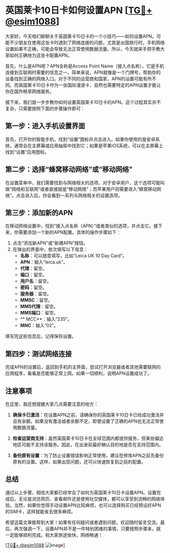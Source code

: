 # 英国莱卡10日卡如何设置APN [[TG💪+ @esim1088](https://t.me/s/esim1088)]

大家好，今天咱们聊聊关于英国莱卡10日卡的一个小技巧——如何设置APN。可能不少朋友在使用这张卡时遇到了网络连接的问题，尤其是出国旅行时，手机网络设置如果不正确，可能会导致无法正常使用数据流量。所以，今天就来手把手教大家如何正确地为这张卡配置APN。

首先，什么是APN呢？APN全称是Access Point Name（接入点名称），它是手机连接到互联网时需要的信息之一。简单来说，APN就像是一个门牌号，帮助你的设备找到正确的网络入口。对于不同的运营商和国家，APN的设置可能有所不同。而英国莱卡10日卡作为一张国际漫游卡，自然也需要特定的APN设置才能让你在国外畅享网络服务。

接下来，我们就一步步教你如何设置英国莱卡10日卡的APN。这个过程其实并不复杂，只需要按照下面的步骤操作即可：

## 第一步：进入手机设置界面

首先，打开你的智能手机，找到“设置”图标并点击进入。如果你使用的是安卓系统，通常会在主屏幕或应用抽屉中找到它；如果是苹果iOS系统，可以在主屏幕上找到“设置”应用图标。

## 第二步：选择“蜂窝移动网络”或“移动网络”

在设置菜单中，我们需要找到与网络相关的选项。对于安卓用户，这个选项可能叫做“网络和互联网”或者直接就是“移动网络”；而苹果用户则需要进入“蜂窝移动网络”。点击进入后，你会看到一系列与网络相关的设置选项。

## 第三步：添加新的APN

在移动网络设置中，找到“接入点名称（APN）”或者类似的选项，并点击它。接下来，你需要添加一个新的APN配置。具体的操作步骤如下：

1. 点击“添加新APN”或“新建APN”按钮。
2. 在弹出的界面中，依次填写以下信息：
   - **名称**：可以随意填写，比如“Leica UK 10 Day Card”。
   - **APN**：输入“leica.uk”。
   - **代理**：留空。
   - **端口**：留空。
   - **用户名**：留空。
   - **密码**：留空。
   - **服务器**：留空。
   - **MMSC**：留空。
   - **MMS代理**：留空。
   - **MMS端口**：留空。
   - ** MCC**：输入“235”。
   - **MNC**：输入“02”。

填写完这些信息后，记得保存设置。

## 第四步：测试网络连接

完成APN的设置后，返回到手机的主界面，尝试打开浏览器或者其他需要联网的应用程序，看看是否能够正常上网。如果一切顺利，说明APN设置成功了。

## 注意事项

在这里，我还想提醒大家几点需要注意的地方：

1. **确保卡已激活**：在设置APN之前，请确保你的英国莱卡10日卡已经成功激活并且有余额。如果没有激活或者余额不足，即使设置了正确的APN也无法正常使用数据流量。
   
2. **检查运营商支持**：虽然英国莱卡10日卡在全球范围内都提供服务，但某些偏远地区可能不支持该服务。因此，在出发前最好确认目的地是否在支持范围内。

3. **备份原有设置**：为了防止设置错误影响正常使用，建议在修改APN之前先备份原有的设置。这样，如果出现问题，还可以快速恢复到之前的配置。

## 总结

通过以上步骤，相信大家都已经学会了如何为英国莱卡10日卡设置APN。设置完成后，无论是浏览网页、查看邮件还是使用社交媒体，都可以享受到流畅的网络体验。当然，如果你觉得手动设置APN比较麻烦，也可以选择购买已经预设好APN的SIM卡，这样就能省去很多麻烦。

希望这篇文章能帮到大家！如果有任何疑问或者遇到问题，欢迎随时留言交流。最后，再次强调一下，设置APN并不是一件特别困难的事情，只要按照步骤来，就一定能够顺利完成。祝大家旅途愉快，网络畅通！

[[TG💪+ @esim1088](https://t.me/s/esim1088) ![Image](https://i.postimg.cc/4NQfJmqS/Snipaste-2025-05-13-00-14-12.png)]